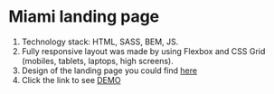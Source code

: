 # Miami landing page
1. Technology stack: HTML, SASS, BEM, JS.
2. Fully responsive layout was made by using Flexbox and CSS Grid (mobiles, tablets, laptops, high screens).
3. Design of the landing page you could find [here](https://www.figma.com/file/nHz8bflIwJaWP3P99vKTH5/miami_home_new?node-id=16033%3A3)
4. Click the link to see [DEMO](https://OksanaTyshchenko.github.io/miami-landing/)

